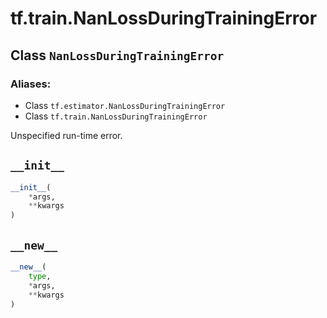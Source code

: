 <div itemscope itemtype="http://developers.google.com/ReferenceObject">
<meta itemprop="name" content="tf.train.NanLossDuringTrainingError" />
<meta itemprop="path" content="Stable" />
<meta itemprop="property" content="__init__"/>
<meta itemprop="property" content="__new__"/>
</div>

# tf.train.NanLossDuringTrainingError

## Class `NanLossDuringTrainingError`



### Aliases:

* Class `tf.estimator.NanLossDuringTrainingError`
* Class `tf.train.NanLossDuringTrainingError`

Unspecified run-time error.

<h2 id="__init__"><code>__init__</code></h2>

``` python
__init__(
    *args,
    **kwargs
)
```



<h2 id="__new__"><code>__new__</code></h2>

``` python
__new__(
    type,
    *args,
    **kwargs
)
```





